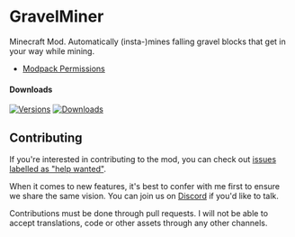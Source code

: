 # GravelMiner

Minecraft Mod. Automatically (insta-)mines falling gravel blocks that get in your way while mining.

- [Modpack Permissions](https://mods.twelveiterations.com/permissions)

#### Downloads

[![Versions](http://cf.way2muchnoise.eu/versions/244759_latest.svg)](https://www.curseforge.com/minecraft/mc-mods/gravelminer) [![Downloads](http://cf.way2muchnoise.eu/full_244759_downloads.svg)](https://www.curseforge.com/minecraft/mc-mods/gravelminer)

## Contributing

If you're interested in contributing to the mod, you can check out [issues labelled as "help wanted"](https://github.com/TwelveIterationMods/GravelMiner/issues?q=is%3Aopen+is%3Aissue+label%3A%22help+wanted%22).

When it comes to new features, it's best to confer with me first to ensure we share the same vision. You can join us on [Discord](https://discord.gg/VAfZ2Nau6j) if you'd like to talk.

Contributions must be done through pull requests. I will not be able to accept translations, code or other assets through any other channels.
